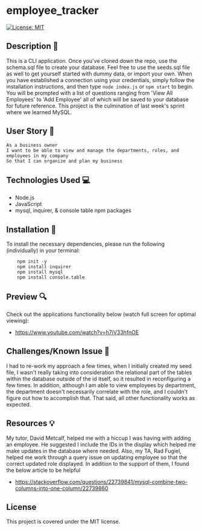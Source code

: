 # employee_tracker

[![License: MIT](https://img.shields.io/badge/License-MIT-yellow.svg)](https://opensource.org/licenses/MIT)

## Description 📁

This is a CLI application. Once you've cloned down the repo, use the schema.sql file to create your database. Feel free to use the seeds.sql file as well to get yourself started with dummy data, or import your own. When you have established a connection using your credentials, simply follow the installation instructions, and then type `node index.js` or `npm start` to begin. You will be prompted with a list of questions ranging from 'View All Employees' to 'Add Employee' all of which will be saved to your database for future reference. This project is the culmination of last week's sprint where we learned MySQL.

## User Story 👩

```
As a business owner
I want to be able to view and manage the departments, roles, and employees in my company
So that I can organize and plan my business
```

## Technologies Used 💻

- Node.js
- JavaScript
- mysql, inquirer, & console table npm packages

## Installation 💾

To install the necessary dependencies, please run the following (individually) in your terminal:

        npm init -y
        npm install inquirer
        npm install mysql
        npm install console.table

## Preview 🔍

Check out the applications functionality below (watch full screen for optimal viewing):

- https://www.youtube.com/watch?v=h7iV33hfnOE

## Challenges/Known Issue 🔴

I had to re-work my approach a few times, when I initially created my seed file, I wasn't really taking into consideration the relational part of the tables within the database outside of the id itself, so it resulted in reconfiguring a few times. In addition, although I am able to view employees by department, the department doesn't necessarily correlate with the role, and I couldn't figure out how to accomplish that. That said, all other functionality works as expected.

## Resources 💡

My tutor, David Metcalf, helped me with a hiccup I was having with adding an employee. He suggested I include the IDs in the display which helped me make updates in the database where needed. Also, my TA, Rad Fugiel, helped me work through a query issue on updating employee so that the correct updated role displayed. In addition to the support of them, I found the below article to be helpful

- https://stackoverflow.com/questions/22739841/mysql-combine-two-columns-into-one-column/22739860

## License

This project is covered under the MIT license.

